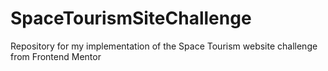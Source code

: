 # SpaceTourismSiteChallenge
Repository for my implementation of the Space Tourism website challenge from Frontend Mentor
